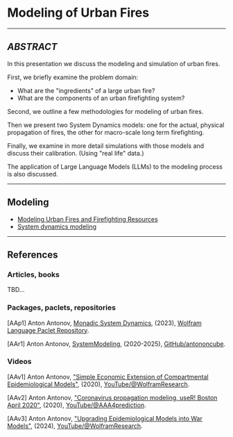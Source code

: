 # Modeling of Urban Fires

----

## _ABSTRACT_

In this presentation we discuss the modeling and simulation of urban fires.

First, we briefly examine the problem domain: 
- What are the "ingredients" of a large urban fire?
- What are the components of an urban firefighting system?

Second, we outline a few methodologies for modeling of urban fires.

Then we present two System Dynamics models: one for the actual, physical propagation of fires,
the other for macro-scale long term firefighting. 

Finally, we examine in more detail simulations with those models and discuss their calibration.
(Using "real life" data.)

The application of Large Language Models (LLMs) to the modeling process is also discussed. 

-----

## Modeling

- [Modeling Urban Fires and Firefighting Resources](./Modeling-Urban-Fires-and-Firefighting-Resources.md)
- [System dynamics modeling](./System-dynamics-modeling.md)

-----

## References

### Articles, books

TBD...

### Packages, paclets, repositories

[AAp1] Anton Antonov,
[Monadic System Dynamics](https://resources.wolframcloud.com/PacletRepository/resources/AntonAntonov/MonadicSystemDynamics/),
(2023),
[Wolfram Language Paclet Repository](https://resources.wolframcloud.com/PacletRepository/).

[AAr1] Anton Antonov,
[SystemModeling](https://github.com/antononcube/SystemModeling),
(2020-2025),
[GitHub/antononcube](https://github.com/antononcube).

### Videos

[AAv1] Anton Antonov,
["Simple Economic Extension of Compartmental Epidemiological Models"](https://www.youtube.com/watch?v=C-sjXQiPE7s),
(2020),
[YouTube/@WolframResearch](https://www.youtube.com/@WolframResearch).

[AAv2] Anton Antonov,
["Coronavirus propagation modeling, useR! Boston April 2020"](https://www.youtube.com/watch?v=X8MgHG0SWtE),
(2020),
[YouTube/@AAA4prediction](https://www.youtube.com/@AAA4prediction).

[AAv3] Anton Antonov,
["Upgrading Epidemiological Models into War Models"](https://www.youtube.com/watch?v=852vMS_6Qaw),
(2024),
[YouTube/@WolframResearch](https://www.youtube.com/@WolframResearch).


